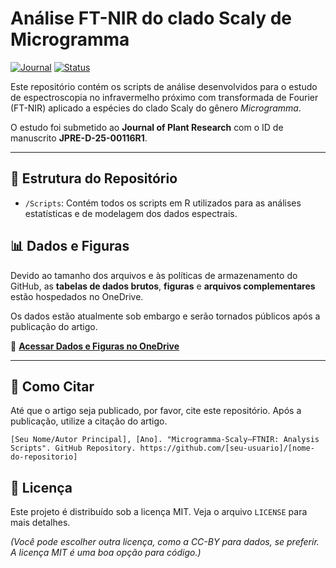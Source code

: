 # Análise FT-NIR do clado Scaly de Microgramma

[![Journal](https://img.shields.io/badge/Journal-Journal%20of%20Plant%20Research-blue)](https://www.springer.com/journal/10265)
[![Status](https://img.shields.io/badge/Status-Under%20Review-orange)]()

Este repositório contém os scripts de análise desenvolvidos para o estudo de espectroscopia no infravermelho próximo com transformada de Fourier (FT-NIR) aplicado a espécies do clado Scaly do gênero *Microgramma*.

O estudo foi submetido ao **Journal of Plant Research** com o ID de manuscrito **JPRE-D-25-00116R1**.

---

## 📂 Estrutura do Repositório

-   `/Scripts`: Contém todos os scripts em R utilizados para as análises estatísticas e de modelagem dos dados espectrais.

## 📊 Dados e Figuras

Devido ao tamanho dos arquivos e às políticas de armazenamento do GitHub, as **tabelas de dados brutos**, **figuras** e **arquivos complementares** estão hospedados no OneDrive.

Os dados estão atualmente sob embargo e serão tornados públicos após a publicação do artigo.

🔗 **[Acessar Dados e Figuras no OneDrive](https://onedrive.live.com/?id=%2Fpersonal%2F3ded7c5ef3ca42da%2FDocuments%2FVida%20acad%C3%AAmica%20e%20pessoal%20%2D%20Niksoney&sortField=LinkFilename&isAscending=true&viewid=9bc3ad4c%2Dd27b%2D4914%2D85cf%2D106a99d971d7)**

---

## 📄 Como Citar

Até que o artigo seja publicado, por favor, cite este repositório. Após a publicação, utilize a citação do artigo.

```
[Seu Nome/Autor Principal], [Ano]. "Microgramma-Scaly—FTNIR: Analysis Scripts". GitHub Repository. https://github.com/[seu-usuario]/[nome-do-repositorio]
```

## 📜 Licença

Este projeto é distribuído sob a licença MIT. Veja o arquivo `LICENSE` para mais detalhes.

*(Você pode escolher outra licença, como a CC-BY para dados, se preferir. A licença MIT é uma boa opção para código.)*
